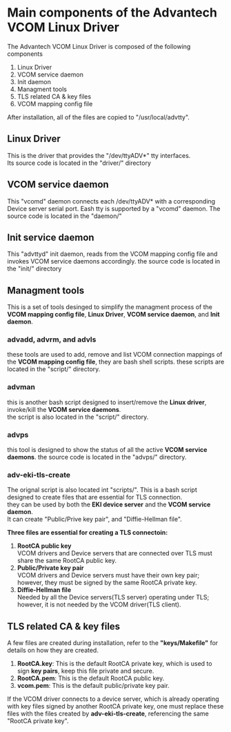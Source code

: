 # Main components of the Advantech VCOM Linux Driver
The Advantech VCOM Linux Driver is composed of the following components
1. Linux Driver
2. VCOM service daemon
3. Init daemon
4. Managment tools 
5. TLS related CA & key files
6. VCOM mapping config file

After installation, all of the files are copied to "/usr/local/advtty".

## Linux Driver
This is the driver that provides the "/dev/ttyADV*" tty interfaces.  
Its source code is located in the "driver/" directory

## VCOM service daemon
This "vcomd" daemon connects each /dev/ttyADV* with a corresponding Device server serial port.
Eash tty is supported by a "vcomd" daemon.
The source code is located in the "daemon/"

## Init service daemon
This "advttyd" init daemon, reads from the VCOM mapping config file and invokes VCOM service daemons accordingly.
the source code is located in the "init/" directory

## Managment tools
This is a set of tools desinged to simplify the managment process of the **VCOM mapping config file**, **Linux Driver**, **VCOM service daemon**, and **Init daemon**.

### advadd, advrm, and advls  
these tools are used to add, remove and list VCOM connection mappings of the **VCOM mapping config file**, they are bash shell scripts.
these scripts are located in the "script/" directory.

### advman  
this is another bash script designed to insert/remove the **Linux driver**, invoke/kill the **VCOM service daemons**.  
the script is also located in the "script/" directory.

### advps  
this tool is designed to show the status of all the active **VCOM service daemons**.
the source code is located in the "advps/" directory.  

### adv-eki-tls-create  
The orignal script is also located int "scripts/".
This is a bash script designed to create files that are essential for TLS connection.  
they can be used by both the **EKI device server** and the **VCOM service daemon**.  
It can create "Public/Prive key pair", and "Diffie-Hellman file".  

**Three files are essential for creating a TLS connectoin:**  
 1. **RootCA public key**  
     VCOM drivers and Device servers that are connected over TLS must share the same RootCA public key.
 2. **Public/Private key pair**  
     VCOM drivers and Device servers must have their own key pair; however, they must be signed by the same RootCA private key.
 3. **Diffie-Hellman file**   
     Needed by all the Device servers(TLS server) operating under TLS; however, it is not needed by the VCOM driver(TLS client).

## TLS related CA & key files
A few files are created during installation, refer to the **"keys/Makefile"** for details on how they are created.
1. **RootCA.key**: This is the default RootCA private key, which is used to sign **key pairs**, keep this file private and secure.
2. **RootCA.pem**: This is the default RootCA public key.
3. **vcom.pem**: This is the default public/private key pair.

If the VCOM driver connects to a device server, which is already operating with key files signed by another RootCA private key, 
one must replace these files with the files created by **adv-eki-tls-create**, referencing the same "RootCA private key".


